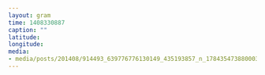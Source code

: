 ```yaml
---
layout: gram
time: 1408330887
caption: ""
latitude: 
longitude: 
media:
- media/posts/201408/914493_639776776130149_435193857_n_17843547388000351.jpg
---
```

